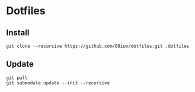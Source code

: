# Dotfiles

## Install
```
git clone --recursive https://github.com/89iuv/dotfiles.git .dotfiles
```

## Update
``` 
git pull
git submodule update --init --recursive
```

